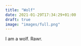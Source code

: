 ```yaml
---
title: "Wolf"
date: 2021-01-29T17:34:29+01:00
draft: true
image: "images/full.png"
---
```


I am a wolf. Rawr.
